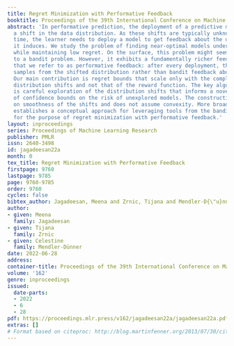 ```yaml
---
title: Regret Minimization with Performative Feedback
booktitle: Proceedings of the 39th International Conference on Machine Learning
abstract: 'In performative prediction, the deployment of a predictive model triggers
  a shift in the data distribution. As these shifts are typically unknown ahead of
  time, the learner needs to deploy a model to get feedback about the distribution
  it induces. We study the problem of finding near-optimal models under performativity
  while maintaining low regret. On the surface, this problem might seem equivalent
  to a bandit problem. However, it exhibits a fundamentally richer feedback structure
  that we refer to as performative feedback: after every deployment, the learner receives
  samples from the shifted distribution rather than bandit feedback about the reward.
  Our main contribution is regret bounds that scale only with the complexity of the
  distribution shifts and not that of the reward function. The key algorithmic idea
  is careful exploration of the distribution shifts that informs a novel construction
  of confidence bounds on the risk of unexplored models. The construction only relies
  on smoothness of the shifts and does not assume convexity. More broadly, our work
  establishes a conceptual approach for leveraging tools from the bandits literature
  for the purpose of regret minimization with performative feedback.'
layout: inproceedings
series: Proceedings of Machine Learning Research
publisher: PMLR
issn: 2640-3498
id: jagadeesan22a
month: 0
tex_title: Regret Minimization with Performative Feedback
firstpage: 9760
lastpage: 9785
page: 9760-9785
order: 9760
cycles: false
bibtex_author: Jagadeesan, Meena and Zrnic, Tijana and Mendler-D{\"u}nner, Celestine
author:
- given: Meena
  family: Jagadeesan
- given: Tijana
  family: Zrnic
- given: Celestine
  family: Mendler-Dünner
date: 2022-06-28
address:
container-title: Proceedings of the 39th International Conference on Machine Learning
volume: '162'
genre: inproceedings
issued:
  date-parts:
  - 2022
  - 6
  - 28
pdf: https://proceedings.mlr.press/v162/jagadeesan22a/jagadeesan22a.pdf
extras: []
# Format based on citeproc: http://blog.martinfenner.org/2013/07/30/citeproc-yaml-for-bibliographies/
---
```


